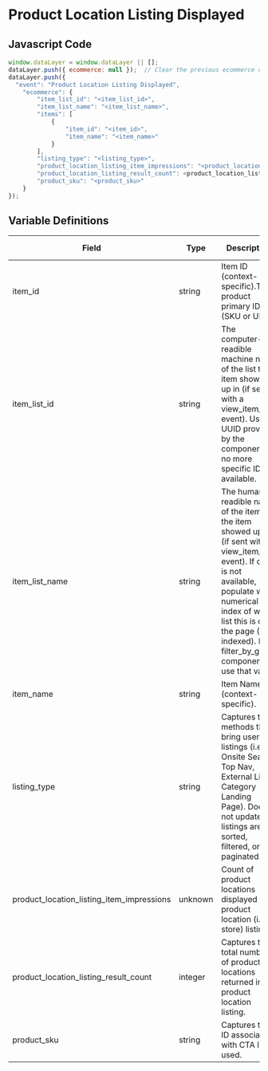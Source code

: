 # Product Location Listing Displayed

### 

## Javascript Code
```js
window.dataLayer = window.dataLayer || [];
dataLayer.push({ ecommerce: null });  // Clear the previous ecommerce object.
dataLayer.push({
  "event": "Product Location Listing Displayed",
    "ecommerce": {
        "item_list_id": "<item_list_id>",
        "item_list_name": "<item_list_name>",
        "items": [
            {
                "item_id": "<item_id>",
                "item_name": "<item_name>"
            }
        ],
        "listing_type": "<listing_type>",
        "product_location_listing_item_impressions": "<product_location_listing_item_impressions>",
        "product_location_listing_result_count": <product_location_listing_result_count>,
        "product_sku": "<product_sku>"
    }
});
```

## Variable Definitions

|Field|Type|Description|Example|Pattern|Min Length|Max Length|Minimum|Maximum|Multiple Of|
| --- | --- | --- | --- | --- | --- | --- | --- | --- | --- |
|item_id|string|Item ID \(context-specific\).The product primary ID \(SKU or UPC\) |SKU\_12345|||||||
|item_list_id|string|The computer-readible machine name of the list the item showed up in \(if sent with a view\_item\_list event\). Use UUID provided by the component if no more specific ID is available.|12345abcde12345|||||||
|item_list_name|string|The human-readible name of the item list the item showed up in \(if sent with a view\_item\_list event\). If one is not available, populate with numerical index of which list this is on the page \(1-indexed\). For filter\_by\_group component, use that value.|filter\_by\_group, recommended\_products, recently\_viewed\_products|||||||
|item_name|string|Item Name \(context-specific\).|jeggings|||||||
|listing_type|string|Captures the methods that bring users to listings \(i.e. Onsite Search, Top Nav, External Link, Category Landing Page\). Does not update if listings are sorted, filtered, or paginated.|Product, Location, Event, Room, Content|||||||
|product_location_listing_item_impressions|unknown|Count of product locations displayed in product location \(i.e. store\) listings.|high-low, low-high, nearest-farthest, a-z, newest-oldest|||||||
|product_location_listing_result_count|integer|Captures the total number of product locations returned in a product location listing.|1, 21, 111, 166||||0|||
|product_sku|string|Captures the ID associated with CTA links used.|34567890, 4567890, 00155-large-cornflower|||||||




